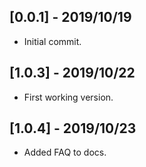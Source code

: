 ## [0.0.1] - 2019/10/19

* Initial commit.

## [1.0.3] - 2019/10/22

* First working version.

## [1.0.4] - 2019/10/23

* Added FAQ to docs.
